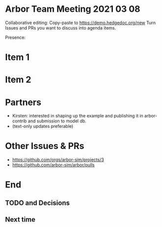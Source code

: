 Arbor Team Meeting 2021 03 08
=============================

Collaborative editing: Copy-paste to <https://demo.hedgedoc.org/new>
Turn Issues and PRs you want to discuss into agenda items.

Presence:

Item 1
======



Item 2
======



Partners
========

* Kirsten: interested in shaping up the example and publishing it in arbor-contrib and submission to model db.
* (text-only updates preferable)


Other Issues & PRs
==================

* https://github.com/orgs/arbor-sim/projects/3
* https://github.com/arbor-sim/arbor/pulls

End
===

TODO and Decisions
------------------



Next time
---------

